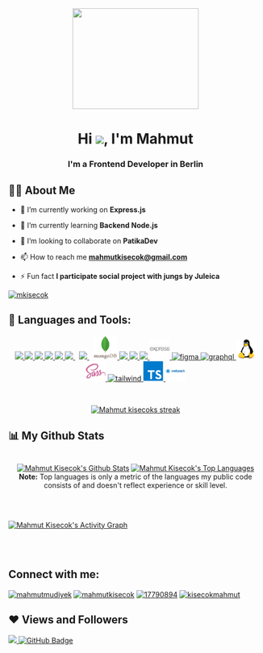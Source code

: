 <div align='center' ><img width="250px" height="200px" margin='0 auto' src="https://i.imgur.com/RTvdfJA.png"/></div>

<h1 align="center">Hi <img src="https://raw.githubusercontent.com/MartinHeinz/MartinHeinz/master/wave.gif" width="30px">, I'm Mahmut</h1>
<h3 align="center">I'm a Frontend Developer in Berlin</h3>


## 🙋‍♂️ About Me

- 🔭 I’m currently working on **Express.js**

- 🌱 I’m currently learning **Backend Node.js**

- 👯 I’m looking to collaborate on **PatikaDev**

- 📫 How to reach me **mahmutkisecok@gmail.com**

- ⚡ Fun fact **I participate social project with jungs by Juleica**

<p align="left"> <a href="https://github.com/ryo-ma/github-profile-trophy"><img src="https://github-profile-trophy.vercel.app/?username=mkisecok" alt="mkisecok" /></a> </p>

## 🚀 Languages and Tools:

<p align="center"> 
    <a href="https://reactjs.org/" target="_blank"> <img src="https://img.icons8.com/color/48/000000/react-native.png"/> </a> 
    <a href="https://developer.mozilla.org/en-US/docs/Web/JavaScript" target="_blank"> <img src="https://img.icons8.com/color/48/000000/javascript.png"/> </a> 
    <a href="https://www.w3.org/html/" target="_blank"> <img src="https://img.icons8.com/color/48/000000/html-5.png"/> </a> 
    <a href="https://www.w3schools.com/css/" target="_blank"> <img src="https://img.icons8.com/color/48/000000/css3.png"/> </a> 
    <a href="https://getbootstrap.com" target="_blank"> <img src="https://img.icons8.com/color/48/000000/bootstrap.png"/> </a> 
    <a style="padding-right:8px;" href="https://nodejs.org" target="_blank"> <img src="https://img.icons8.com/color/48/000000/nodejs.png"/> </a> 
    <a style="padding-right:8px;" href="https://www.mysql.com/" target="_blank"> <img src="https://img.icons8.com/fluent/50/000000/mysql-logo.png"/> </a>
    <a href="https://www.mongodb.com/" target="_blank"> <img src="https://raw.githubusercontent.com/devicons/devicon/master/icons/mongodb/mongodb-original-wordmark.svg" alt="mongodb" width="48" height="48"/> </a> 
    <a href="https://firebase.google.com/" target="_blank"> <img src="https://img.icons8.com/color/48/000000/firebase.png"/> </a>    
    <a href="https://git-scm.com/" target="_blank"> <img src="https://img.icons8.com/color/48/000000/git.png"/> </a>  
    <a href="https://redux.js.org" target="_blank"> <img src="https://img.icons8.com/color/48/000000/redux.png"/> </a>
     <a href="https://expressjs.com" target="_blank"> <img src="https://raw.githubusercontent.com/devicons/devicon/master/icons/express/express-original-wordmark.svg" alt="express" width="40" height="40"/> </a>
     <a href="https://www.figma.com/" target="_blank" rel="noreferrer"> <img src="https://www.vectorlogo.zone/logos/figma/figma-icon.svg" alt="figma" width="40" height="40"/> </a> <a href="https://graphql.org" target="_blank" rel="noreferrer"> <img src="https://www.vectorlogo.zone/logos/graphql/graphql-icon.svg" alt="graphql" width="40" height="40"/> </a> <a href="https://www.linux.org/" target="_blank" rel="noreferrer"> <img src="https://raw.githubusercontent.com/devicons/devicon/master/icons/linux/linux-original.svg" alt="linux" width="40" height="40"/> </a> <a href="https://sass-lang.com" target="_blank" rel="noreferrer"> <img src="https://raw.githubusercontent.com/devicons/devicon/master/icons/sass/sass-original.svg" alt="sass" width="40" height="40"/> </a> <a href="https://tailwindcss.com/" target="_blank" rel="noreferrer"> <img src="https://www.vectorlogo.zone/logos/tailwindcss/tailwindcss-icon.svg" alt="tailwind" width="40" height="40"/> </a> <a href="https://www.typescriptlang.org/" target="_blank" rel="noreferrer"> <img src="https://raw.githubusercontent.com/devicons/devicon/master/icons/typescript/typescript-original.svg" alt="typescript" width="40" height="40"/> </a> <a href="https://webpack.js.org" target="_blank" rel="noreferrer"> <img src="https://raw.githubusercontent.com/devicons/devicon/d00d0969292a6569d45b06d3f350f463a0107b0d/icons/webpack/webpack-original-wordmark.svg" alt="webpack" width="40" height="40"/> </a> 
</p> 

<!-- [![React Badge](https://img.shields.io/badge/-React-61DBFB?style=for-the-badge&labelColor=black&logo=react&logoColor=61DBFB)](#)  [![Javascript Badge](https://img.shields.io/badge/-Javascript-F0DB4F?style=for-the-badge&labelColor=black&logo=javascript&logoColor=F0DB4F)](#) [![Typescript Badge](https://img.shields.io/badge/-Typescript-007acc?style=for-the-badge&labelColor=black&logo=typescript&logoColor=007acc)](#) [![Nodejs Badge](https://img.shields.io/badge/-Nodejs-3C873A?style=for-the-badge&labelColor=black&logo=node.js&logoColor=3C873A)](#) [![GraphQL Badge](https://img.shields.io/badge/-GraphQl-e535ab?style=for-the-badge&labelColor=black&logo=node.js&logoColor=e535ab)](#) -->
<br/>

 <p align="center">
    <a href="https://github.com/mkisecok/github-readme-streak-stats">
        <img title="🔥 Get streak stats for your profile at git.io/streak-stats" alt="Mahmut kisecoks streak" src="https://github-readme-streak-stats.herokuapp.com/?user=mkisecok&theme=great-gatsby&hide_border=true&stroke=0000&background=060A0CD0"/>
    </a>
</p>

## 📊 My Github Stats
<p align="center">
  <br/>
    <a href="https://github.com/mkisecok/github-readme-stats"><img alt="Mahmut Kisecok's Github Stats" src="https://github-readme-stats.vercel.app/api?username=mkisecok&show_icons=true&count_private=true&theme=gruvbox&hide_border=true&bg_color=060A0CD0" /></a>
  <a href="https://github.com/mkisecok/github-readme-stats"><img alt="Mahmut Kisecok's Top Languages" src="https://github-readme-stats.vercel.app/api/top-langs/?username=mkisecok&langs_count=8&count_private=true&layout=compact&theme=gruvbox&hide_border=true&bg_color=060A0CD0" /></a>
   
   
    
  <br/>
  <b>Note:</b> Top languages is only a metric of the languages my public code consists of and doesn't reflect experience or skill level.
 </p>

<br/>
<br/>

<a href="https://github.com/mkisecok/github-readme-activity-graph"><img alt="Mahmut Kisecok's Activity Graph" src="https://activity-graph.herokuapp.com/graph?username=mkisecok&bg_color=060A0CD0&color=ff9900&line=ffa31a&point=fff5e6&hide_border=true" /></a>

<br/>
<br/>

## Connect with me:
<p align="left">

<a href="https://twitter.com/mahmutmudiyek" target="blank"><img align="center" src="https://raw.githubusercontent.com/rahuldkjain/github-profile-readme-generator/master/src/images/icons/Social/twitter.svg" alt="mahmutmudiyek" height="30" width="40" /></a>
<a href="https://linkedin.com/in/mahmutkisecok" target="blank"><img align="center" src="https://raw.githubusercontent.com/rahuldkjain/github-profile-readme-generator/master/src/images/icons/Social/linked-in-alt.svg" alt="mahmutkisecok" height="30" width="40" /></a>
<a href="https://stackoverflow.com/users/17790894" target="blank"><img align="center" src="https://raw.githubusercontent.com/rahuldkjain/github-profile-readme-generator/master/src/images/icons/Social/stack-overflow.svg" alt="17790894" height="30" width="40" /></a>
<a href="https://instagram.com/kisecokmahmut" target="blank"><img align="center" src="https://raw.githubusercontent.com/rahuldkjain/github-profile-readme-generator/master/src/images/icons/Social/instagram.svg" alt="kisecokmahmut" height="30" width="40" /></a>


</p>

## ❤ Views and Followers
<a href="https://github.com/Meghna-DAS/github-profile-views-counter">
    <img src="https://komarev.com/ghpvc/?username=mkisecok">
</a>
<a href="https://github.com/mkisecok?tab=followers"><img src="https://img.shields.io/github/followers/mkisecok?label=Followers&style=social" alt="GitHub Badge"></a> 
